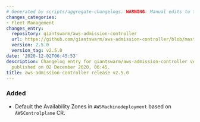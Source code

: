 ```yaml
---
# Generated by scripts/aggregate-changelogs. WARNING: Manual edits to this files will be overwritten.
changes_categories:
- Fleet Management
changes_entry:
  repository: giantswarm/aws-admission-controller
  url: https://github.com/giantswarm/aws-admission-controller/blob/master/CHANGELOG.md#250---2020-12-01
  version: 2.5.0
  version_tag: v2.5.0
date: '2020-12-02T06:45:53'
description: Changelog entry for giantswarm/aws-admission-controller version 2.5.0,
  published on 02 December 2020, 06:45.
title: aws-admission-controller release v2.5.0
---
```


### Added
- Default the Availability Zones in `AWSMachinedeployment` based on `AWSControlplane` CR.
